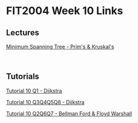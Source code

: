 # FIT2004 Week 10 Links

## Lectures
[Minimum Spanning Tree - Prim's & Kruskal's](https://youtu.be/JvozoN4qsvc)

<br>

## Tutorials
[Tutorial 10 Q1 - Dijkstra](https://youtu.be/9_gGAdKlJpM)

[Tutorial 10 Q3Q4Q5Q8 - Dijkstra](https://youtu.be/ZA0Parhv34I)

[Tutorial 10 Q2Q6Q7 - Bellman Ford & Floyd Warshall](https://youtu.be/23AlcOWkyBw)